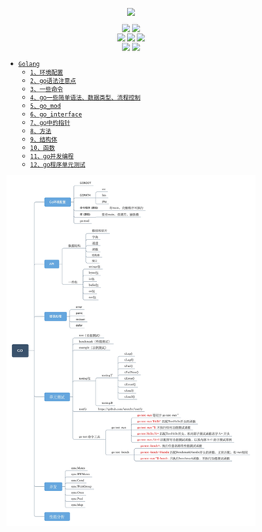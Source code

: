 <p align="center">
  <a href="#">
    <img height="50" src="https://simpleicons.org/icons/go.svg?sanitize=true">
  </a>
</p>

<p align='center'>
<img src="https://img.shields.io/badge/language-golang-orange.svg">
<img src="https://img.shields.io/badge/language-Shell-abcdef.svg">
<br/>
<img src="https://img.shields.io/badge/IDE-goland-blue.svg?style=flat">
<img src="https://img.shields.io/badge/IDE-vim-blue.svg?style=flat&logo=vim">
<img src="https://img.shields.io/badge/IDE-vscode-blue.svg?style=flat&logo=visualstudiocode">
<br/>
<img src="https://img.shields.io/badge/CI/CD-jenkins-blue.svg?style=flat&logo=jenkins">
<img src="https://img.shields.io/badge/codeRepo-gitlab-blue.svg?style=flat&logo=gitlab">
</p>


- [`Golang`](./README.md)
  - [`1、环境配置`](./1、环境配置.md)
  - [`2、go语法注意点`](./2、go语法注意点.md)
  - [`3、一些命令`](./3、一些命令.md) 
  - [`4、go一些简单语法、数据类型、流程控制`](./4、go一些简单语法、数据类型、流程控制.md)
  - [`5、go_mod`](./5、go_mod.md)
  - [`6、go_interface`](./6、go_interface.md) 
  - [`7、go中的指针`](./7、go中的指针.md) 
  - [`8、方法`](./8、方法.md)
  - [`9、结构体`](./9、结构体.md) 
  - [`10、函数`](./10、函数.md)
  - [`11、go并发编程`](./11、go并发编程.md)
  - [`12、go程序单元测试`](./12、go程序单元测试.md)


![image](./asset/go.jpeg)

